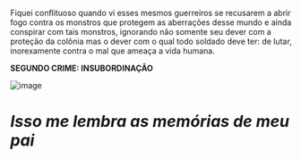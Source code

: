 Fiquei conflituoso quando vi esses mesmos guerreiros se recusarem a abrir fogo contra os monstros que protegem as aberrações desse mundo e ainda conspirar com tais monstros, ignorando não somente seu dever com a proteção da colônia
mas o dever com o qual todo soldado deve ter: de lutar, inorexamente contra o mal que ameaça a vida humana.

**SEGUNDO CRIME: INSUBORDINAÇÃO**

![image](events/Images/REGRET.jpg)

# *Isso me lembra as memórias de meu pai*
